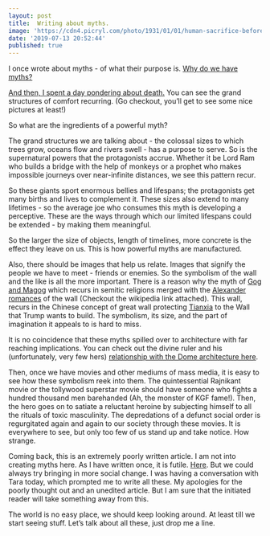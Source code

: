 ```yaml
---
layout: post
title:  Writing about myths.
image: 'https://cdn4.picryl.com/photo/1931/01/01/human-sacrifice-before-tohil-1600.jpg'
date: '2019-07-13 20:52:44'
published: true
---
```


I once wrote about myths - of what their purpose is. [Why do we have myths?](http://blog.hashin.me/2018/07/17/why-do-we-have-myths/)

[And then, I spent a day pondering about death.](https://www.quora.com/What-is-death-in-the-eyes-of-an-atheist/answer/Hashin-Jithu) You can see the grand structures of comfort recurring. (Go checkout, you’ll get to see some nice pictures at least!)

So what are the ingredients of a powerful myth?

The grand structures we are talking about - the colossal sizes to which trees grow, oceans flow and rivers swell - has a purpose to serve. So is the supernatural powers that the protagonists accrue. Whether it be Lord Ram who builds a bridge with the help of monkeys or a prophet who makes impossible journeys over near-infinite distances, we see this pattern recur.

So these giants sport enormous bellies and lifespans; the protagonists get many births and lives to complement it. These sizes also extend to many lifetimes - so the average joe who consumes this myth is developing a perceptive. These are the ways through which our limited lifespans could be extended - by making them meaningful. 

So the larger the size of objects, length of timelines, more concrete is the effect they leave on us. This is how powerful myths are manufactured. 

Also, there should be images that help us relate. Images that signify the people we have to meet - friends or enemies. So the symbolism of the wall and the like is all the more important. There is a reason why the myth of [Gog and Magog](https://en.wikipedia.org/wiki/Gog_and_Magog) which recurs in semitic religions merged with the [Alexander romances](https://en.wikipedia.org/wiki/Alexander_Romance) of the wall (Checkout the wikipedia link attached). This wall, recurs in the Chinese concept of great wall protecting [Tianxia](https://en.wikipedia.org/wiki/Tianxia) to the Wall that Trump wants to build. The symbolism, its size, and the part of imagination it appeals to is hard to miss.

It is no coincidence that these myths spilled over to architecture with far reaching implications. You can check out the divine ruler and his (unfortunately, very few hers) [relationship with the Dome architecture here]( https://en.wikipedia.org/wiki/Symbolism_of_domes#Divine_ruler).

Then, once we have movies and other mediums of mass media, it is easy to see how these symbolism reek into them. The quintessential Rajnikant movie or the tollywood superstar movie should have someone who fights a hundred thousand men barehanded (Ah, the monster of KGF fame!). Then, the hero goes on to satiate a reluctant heroine by subjecting himself to all the rituals of toxic masculinity. The depredations of a defunct social order is regurgitated again and again to our society through these movies. It is everywhere to see, but only too few of us stand up and take notice. How strange.

Coming back, this is an extremely poorly written article. I am not into creating myths here. As I have written once, it is futile. [Here](https://www.quora.com/Should-we-change-the-old-age-tales-of-rescuing-the-princess-with-new-thoughts-of-equality/answer/Hashin-Jithu). But we could always try bringing in more social change. I was having a conversation with Tara today, which prompted me to write all these. My apologies for the poorly thought out and an unedited article. But I am sure that the initiated reader will take something away from this.

The world is no easy place, we should keep looking around. At least till we start seeing stuff. Let’s talk about all these, just drop me a line. 


